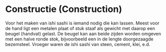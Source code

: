 # Constructie (Construction)

Voor het maken van ishi sashi is iemand nodig die kan lassen. Meest voor de hand ligt een metalen plaat of stuk staaf als gewicht met daarop een beugel (handvat) gelast. De beugel kan aan beide zijden worden omgeven met een halve ronde stok, bijvoorbeeld een in de lengte doorgezaagde bezemsteel. Vroeger waren de ishi sashi van steen, cement, klei, e.d. 